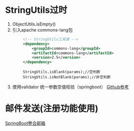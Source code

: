 # StringUtils过时
1. ObjectUtils.isEmpty()
2. 引入apache commons-lang包
```xml
        <!-- StringUtils工具类 -->
        <dependency>
            <groupId>commons-lang</groupId>
            <artifactId>commons-lang</artifactId>
            <version>2.5</version>
        </dependency>
```
```apl
		StringUtils.isBlank(params);//空判断
        StringUtils.isNotBlank(params);//非空判断
```
3. 使用validator 统一参数空值校验（springboot）
[Github参考](https://github.com/Rain-with-me/JavaStudyCode)
# 邮件发送(注册功能使用)
[SpringBoot整合邮箱](https://www.cnblogs.com/rain-me/p/16774779.html)
